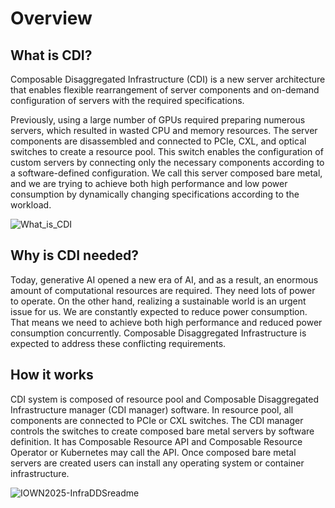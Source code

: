 # Overview
## What is CDI?

Composable Disaggregated Infrastructure (CDI) is a new server architecture that enables flexible rearrangement of server components and on-demand configuration of servers with the required specifications.

Previously, using a large number of GPUs required preparing numerous servers, which resulted in wasted CPU and memory resources. The server components are disassembled and connected to PCIe, CXL, and optical switches to create a resource pool. This switch enables the configuration of custom servers by connecting only the necessary components according to a software-defined configuration. We call this server composed bare metal, and we are trying to achieve both high performance and low power consumption by dynamically changing specifications according to the workload.

![What_is_CDI](https://github.com/user-attachments/assets/26b691d6-28c4-4958-a36d-0bbee97fac0f)

## Why is CDI needed?

Today, generative AI opened a new era of AI, and as a result, an enormous amount of computational resources are required. They need lots of power to operate. On the other hand, realizing a sustainable world is an urgent issue for us. We are constantly expected to reduce power consumption. That means we need to achieve both high performance and reduced power consumption concurrently. Composable Disaggregated Infrastructure is expected to address these conflicting requirements.

## How it works

CDI system is composed of resource pool and Composable Disaggregated Infrastructure manager (CDI manager) software. In resource pool, all components are connected to PCIe or CXL switches. The CDI manager controls the switches to create composed bare metal servers by software definition. It has Composable Resource API and Composable Resource Operator or Kubernetes may call the API. Once composed bare metal servers are created users can install any operating system or container infrastructure.

![IOWN2025-InfraDDSreadme](https://github.com/user-attachments/assets/f737661c-579f-4cbd-9c2e-d1c23de7f60d)
